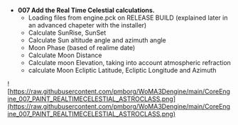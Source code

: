 - <b>007 Add the Real Time Celestial calculations.</b><br>
	- Loading files from engine.pck on RELEASE BUILD (explained later in an advanced chapeter with the installer)<br>
	- Calculate SunRise, SunSet<br>
	- Calculate Sun altitude angle and azimuth angle<br>
	- Moon Phase (based of realime date)<br>
	- Calculate Moon Distance<br>
	- Calculate moon Elevation, taking into account atmospheric refraction<br>
	- calculate Moon Ecliptic Latitude, Ecliptic Longitude and Azimuth<br>
	
![https://raw.githubusercontent.com/pmborg/WoMA3Dengine/main/CoreEngine_007_PAINT_REALTIMECELESTIAL_ASTROCLASS.png](https://raw.githubusercontent.com/pmborg/WoMA3Dengine/main/CoreEngine_007_PAINT_REALTIMECELESTIAL_ASTROCLASS.png)	
